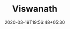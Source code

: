 ---
title: "Viswanath"
image: /images/logo-designs/Viswanath_sundar.png
tags: ["logo"]
date: 2020-03-19T19:56:48+05:30
draft: false
---